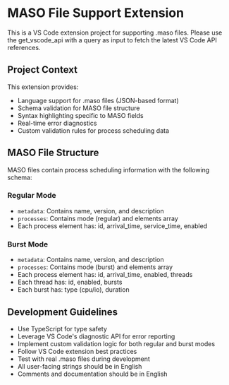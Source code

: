 <!-- Use this file to provide workspace-specific custom instructions to Copilot. For more details, visit https://code.visualstudio.com/docs/copilot/copilot-customization#_use-a-githubcopilotinstructionsmd-file -->

# MASO File Support Extension

This is a VS Code extension project for supporting .maso files. Please use the get_vscode_api with a query as input to fetch the latest VS Code API references.

## Project Context

This extension provides:

- Language support for .maso files (JSON-based format)
- Schema validation for MASO file structure
- Syntax highlighting specific to MASO fields
- Real-time error diagnostics
- Custom validation rules for process scheduling data

## MASO File Structure

MASO files contain process scheduling information with the following schema:

### Regular Mode

- `metadata`: Contains name, version, and description
- `processes`: Contains mode (regular) and elements array
- Each process element has: id, arrival_time, service_time, enabled

### Burst Mode

- `metadata`: Contains name, version, and description
- `processes`: Contains mode (burst) and elements array
- Each process element has: id, arrival_time, enabled, threads
- Each thread has: id, enabled, bursts
- Each burst has: type (cpu/io), duration

## Development Guidelines

- Use TypeScript for type safety
- Leverage VS Code's diagnostic API for error reporting
- Implement custom validation logic for both regular and burst modes
- Follow VS Code extension best practices
- Test with real .maso files during development
- All user-facing strings should be in English
- Comments and documentation should be in English
